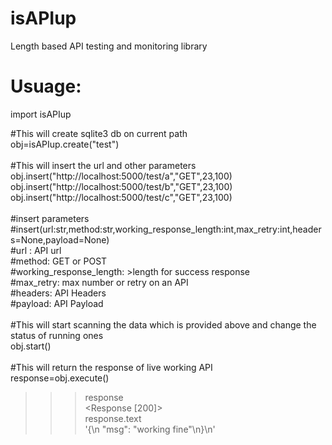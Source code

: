 # isAPIup
Length based API testing and monitoring library




# Usuage:

import isAPIup

#This will create sqlite3 db on current path<br>
obj=isAPIup.create("test")<br>
<br>
#This will insert the url and other parameters<br>
obj.insert("http://localhost:5000/test/a","GET",23,100)<br>
obj.insert("http://localhost:5000/test/b","GET",23,100)<br>
obj.insert("http://localhost:5000/test/c","GET",23,100)<br>
<br>
#insert parameters<br>
#insert(url:str,method:str,working_response_length:int,max_retry:int,headers=None,payload=None)<br>
#url : API url<br>
#method:  GET or POST<br>
#working_response_length: >length for success response<br>
#max_retry: max number or retry on an API<br>
#headers: API Headers<br>
#payload: API Payload<br>
<br>
#This will start scanning the data which is provided above and change the status of running ones<br>
obj.start()<br>
<br>
#This will return the response of live working API<br>
response=obj.execute()<br>
>>> response<br>
<Response [200]><br>
>>> response.text<br>
'{\n  "msg": "working fine"\n}\n'

